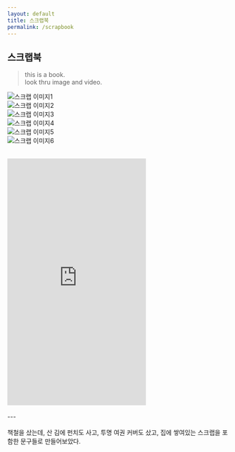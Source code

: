 ```yaml
---
layout: default
title: 스크랩북
permalink: /scrapbook
---
```


## 스크랩북<br>

> this is a book.<br>
> look thru image and video.  

![스크랩 이미지1](/images/scrapbook1.jpeg)<br>
![스크랩 이미지2](/images/scrapbook2.jpeg)<br>
![스크랩 이미지3](/images/scrapbook3.jpeg)<br>
![스크랩 이미지4](/images/scrapbook4.jpeg)<br>
![스크랩 이미지5](/images/scrapbook5.jpeg)<br>
![스크랩 이미지6](/images/scrapbook6.jpeg)<br>
<br>
<iframe width="315" height="560" src="https://www.youtube.com/embed/Y21dHqGbULY" frameborder="0" allowfullscreen></iframe><br>
<br>
---<br>
<br>
책철을 샀는데, 산 김에 펀치도 사고, 투명 여권 커버도 샀고, 집에 쌓여있는 스크랩을 포함한 문구들로 만들어보았다.<br>
<br>